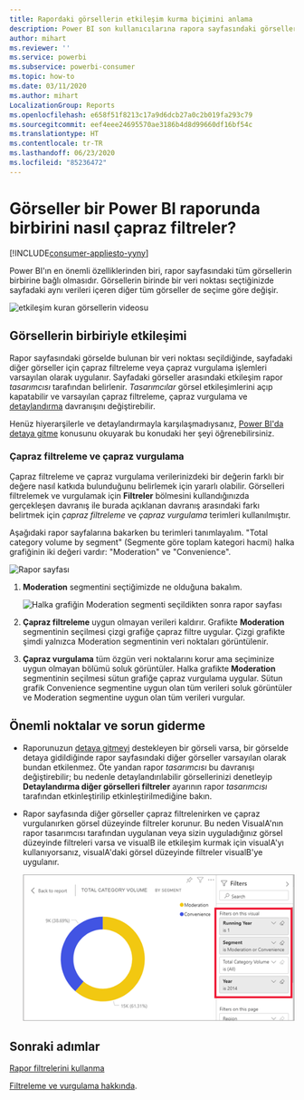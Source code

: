 ```yaml
---
title: Rapordaki görsellerin etkileşim kurma biçimini anlama
description: Power BI son kullanıcılarına rapora sayfasındaki görseller arasındaki etkileşimi açıklayan belge.
author: mihart
ms.reviewer: ''
ms.service: powerbi
ms.subservice: powerbi-consumer
ms.topic: how-to
ms.date: 03/11/2020
ms.author: mihart
LocalizationGroup: Reports
ms.openlocfilehash: e658f51f8213c17a9d6dcb27a0c2b019fa293c79
ms.sourcegitcommit: eef4eee24695570ae3186b4d8d99660df16bf54c
ms.translationtype: HT
ms.contentlocale: tr-TR
ms.lasthandoff: 06/23/2020
ms.locfileid: "85236472"
---
```

# <a name="how-visuals-cross-filter-each-other-in-a-power-bi-report"></a>Görseller bir Power BI raporunda birbirini nasıl çapraz filtreler?

[!INCLUDE[consumer-appliesto-yyny](../includes/consumer-appliesto-yyny.md)]

Power BI'ın en önemli özelliklerinden biri, rapor sayfasındaki tüm görsellerin birbirine bağlı olmasıdır. Görsellerin birinde bir veri noktası seçtiğinizde sayfadaki aynı verileri içeren diğer tüm görseller de seçime göre değişir. 

![etkileşim kuran görsellerin videosu](media/end-user-interactions/interactions.gif)

## <a name="how-visuals-interact-with-each-other"></a>Görsellerin birbiriyle etkileşimi

Rapor sayfasındaki görselde bulunan bir veri noktası seçildiğinde, sayfadaki diğer görseller için çapraz filtreleme veya çapraz vurgulama işlemleri varsayılan olarak uygulanır. Sayfadaki görseller arasındaki etkileşim rapor *tasarımcısı* tarafından belirlenir. *Tasarımcılar* görsel etkileşimlerini açıp kapatabilir ve varsayılan çapraz filtreleme, çapraz vurgulama ve [detaylandırma](end-user-drill.md) davranışını değiştirebilir. 

Henüz hiyerarşilerle ve detaylandırmayla karşılaşmadıysanız, [Power BI'da detaya gitme](end-user-drill.md) konusunu okuyarak bu konudaki her şeyi öğrenebilirsiniz. 

### <a name="cross-filtering-and-cross-highlighting"></a>Çapraz filtreleme ve çapraz vurgulama

Çapraz filtreleme ve çapraz vurgulama verilerinizdeki bir değerin farklı bir değere nasıl katkıda bulunduğunu belirlemek için yararlı olabilir. Görselleri filtrelemek ve vurgulamak için **Filtreler**  bölmesini kullandığınızda gerçekleşen davranış ile burada açıklanan davranış arasındaki farkı belirtmek için *çapraz filtreleme* ve *çapraz vurgulama* terimleri kullanılmıştır.  

Aşağıdaki rapor sayfalarına bakarken bu terimleri tanımlayalım. "Total category volume by segment" (Segmente göre toplam kategori hacmi) halka grafiğinin iki değeri vardır: "Moderation" ve "Convenience". 

![Rapor sayfası](media/end-user-interactions/power-bi-interactions-before.png)

1. **Moderation** segmentini seçtiğimizde ne olduğuna bakalım.

    ![Halka grafiğin Moderation segmenti seçildikten sonra rapor sayfası](media/end-user-interactions/power-bi-interactions-after.png)

2. **Çapraz filtreleme** uygun olmayan verileri kaldırır. Grafikte **Moderation** segmentinin seçilmesi çizgi grafiğe çapraz filtre uygular. Çizgi grafikte şimdi yalnızca Moderation segmentinin veri noktaları görüntülenir. 

3. **Çapraz vurgulama** tüm özgün veri noktalarını korur ama seçiminize uygun olmayan bölümü soluk görüntüler. Halka grafikte **Moderation** segmentinin seçilmesi sütun grafiğe çapraz vurgulama uygular. Sütun grafik Convenience segmentine uygun olan tüm verileri soluk görüntüler ve Moderation segmentine uygun olan tüm verileri vurgular. 


## <a name="considerations-and-troubleshooting"></a>Önemli noktalar ve sorun giderme
- Raporunuzun [detaya gitmeyi](end-user-drill.md) destekleyen bir görseli varsa, bir görselde detaya gidildiğinde rapor sayfasındaki diğer görseller varsayılan olarak bundan etkilenmez. Öte yandan rapor *tasarımcısı* bu davranışı değiştirebilir; bu nedenle detaylandırılabilir görsellerinizi denetleyip **Detaylandırma diğer görselleri filtreler** ayarının rapor *tasarımcısı* tarafından etkinleştirilip etkinleştirilmediğine bakın.
    
- Rapor sayfasında diğer görseller çapraz filtrelenirken ve çapraz vurgulanırken görsel düzeyinde filtreler korunur. Bu neden VisualA'nın rapor tasarımcısı tarafından uygulanan veya sizin uyguladığınız görsel düzeyinde filtreleri varsa ve visualB ile etkileşim kurmak için visualA'yı kullanıyorsanız, visualA'daki görsel düzeyinde filtreler visualB'ye uygulanır.

    ![Halka grafiğin Moderation segmenti seçildikten sonra rapor sayfası](media/end-user-interactions/power-bi-visual-filters.png)

## <a name="next-steps"></a>Sonraki adımlar
[Rapor filtrelerini kullanma](../consumer/end-user-report-filter.md)


[Filtreleme ve vurgulama hakkında](end-user-report-filter.md).

